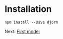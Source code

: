# Installation

```shell
npm install --save djorm
```

Next: [First model](./create-first-model.md)
